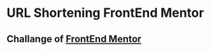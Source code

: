 <h1> URL Shortening FrontEnd Mentor </h1>

<h2>Challange of <a href='https://www.frontendmentor.io'>FrontEnd Mentor</h2>
